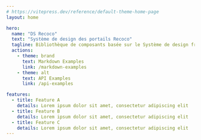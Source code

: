 ```yaml
---
# https://vitepress.dev/reference/default-theme-home-page
layout: home

hero:
  name: "DS Recoco"
  text: "Système de design des portails Recoco"
  tagline: Bibliothèque de composants basée sur le Système de design français
  actions:
    - theme: brand
      text: Markdown Examples
      link: /markdown-examples
    - theme: alt
      text: API Examples
      link: /api-examples

features:
  - title: Feature A
    details: Lorem ipsum dolor sit amet, consectetur adipiscing elit
  - title: Feature B
    details: Lorem ipsum dolor sit amet, consectetur adipiscing elit
  - title: Feature C
    details: Lorem ipsum dolor sit amet, consectetur adipiscing elit
---
```



